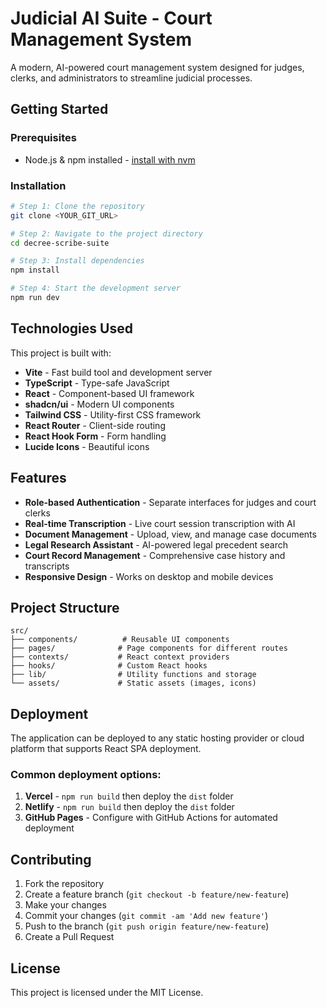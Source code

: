 # Judicial AI Suite - Court Management System

A modern, AI-powered court management system designed for judges, clerks, and administrators to streamline judicial processes.

## Getting Started

### Prerequisites

- Node.js & npm installed - [install with nvm](https://github.com/nvm-sh/nvm#installing-and-updating)

### Installation

```sh
# Step 1: Clone the repository
git clone <YOUR_GIT_URL>

# Step 2: Navigate to the project directory
cd decree-scribe-suite

# Step 3: Install dependencies
npm install

# Step 4: Start the development server
npm run dev
```

## Technologies Used

This project is built with:

- **Vite** - Fast build tool and development server
- **TypeScript** - Type-safe JavaScript
- **React** - Component-based UI framework
- **shadcn/ui** - Modern UI components
- **Tailwind CSS** - Utility-first CSS framework
- **React Router** - Client-side routing
- **React Hook Form** - Form handling
- **Lucide Icons** - Beautiful icons

## Features

- **Role-based Authentication** - Separate interfaces for judges and court clerks
- **Real-time Transcription** - Live court session transcription with AI
- **Document Management** - Upload, view, and manage case documents
- **Legal Research Assistant** - AI-powered legal precedent search
- **Court Record Management** - Comprehensive case history and transcripts
- **Responsive Design** - Works on desktop and mobile devices

## Project Structure

```
src/
├── components/          # Reusable UI components
├── pages/              # Page components for different routes
├── contexts/           # React context providers
├── hooks/              # Custom React hooks
├── lib/                # Utility functions and storage
└── assets/             # Static assets (images, icons)
```

## Deployment

The application can be deployed to any static hosting provider or cloud platform that supports React SPA deployment.

### Common deployment options:

1. **Vercel** - `npm run build` then deploy the `dist` folder
2. **Netlify** - `npm run build` then deploy the `dist` folder
3. **GitHub Pages** - Configure with GitHub Actions for automated deployment

## Contributing

1. Fork the repository
2. Create a feature branch (`git checkout -b feature/new-feature`)
3. Make your changes
4. Commit your changes (`git commit -am 'Add new feature'`)
5. Push to the branch (`git push origin feature/new-feature`)
6. Create a Pull Request

## License

This project is licensed under the MIT License.
